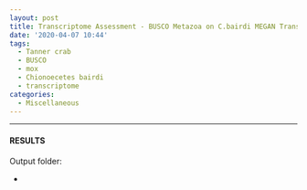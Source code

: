 ```yaml
---
layout: post
title: Transcriptome Assessment - BUSCO Metazoa on C.bairdi MEGAN Transcriptome
date: '2020-04-07 10:44'
tags: 
  - Tanner crab
  - BUSCO
  - mox
  - Chionoecetes bairdi
  - transcriptome
categories: 
  - Miscellaneous
---
```




---

#### RESULTS

Output folder:

- []()

